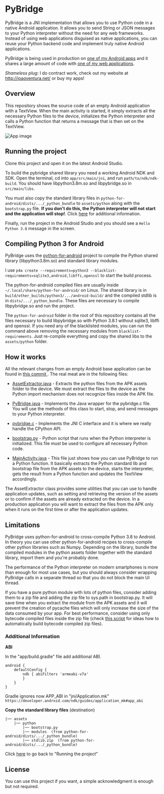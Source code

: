# PyBridge

PyBridge is a JNI implementation that allows you to use Python code in a native Android application. It allows you to send String or JSON messages to your Python interpreter without the need for any web frameworks. Instead of using web applications disguised as native applications, you can reuse your Python backend code and implement truly native Android applications.

PyBridge is being used in production on [one of my Android apps](https://play.google.com/store/apps/details?id=com.flatangle.charts) and it shares a large amount of code with [one of my web applications](http://elements.flatangle.com/).

*Shameless plug:* I do contract work, check out my website at http://joaoventura.net/ or buy my apps!


## Overview

This repository shows the source code of an empty Android application with a TextView. When the main activity is started, it simply extracts all the necessary Python files to the device, initializes the Python interpreter and calls a Python function that returns a message that is then set on the TextView.

![App image](https://github.com/joaoventura/pybridge/blob/master/pybridge.png)


## Running the project

Clone this project and open it on the latest Android Studio.

To build the pybridge shared library you need a working Android NDK and SDK. Open the terminal, cd into `app/src/main/jni`, and run `path/to/ndk/ndk-build`. You should have libpython3.8m.so and libpybridge.so in `src/main/libs`.

You must also copy the standard library files in `python-for-android/dists/.../_python_bundle` to `assets/python` along with the `bootstrap.py` file. **If you don't do this, the Python interpreter will not start and the application will stop!**.  <a id="add-info"></a>
Click [here](#add-info-heading) for additional information.

Finally, run the project in the Android Studio and you should see a `Hello Python 3.8` message in the screen.


## Compiling Python 3 for Android

PyBridge uses the [python-for-android](https://python-for-android.readthedocs.io/en/latest/) project to compile the Python shared library (libpython3.8m.so) and standard library modules. 

I use `p4a create --requirements=python3 --blacklist-requirements=sqlite3,android,libffi,openssl` to start the build process.  

The python-for-android compiled files are usually inside `~/.local/share/python-for-android/` on Linux. The shared library is in `build/other_builds/python3/.../android-build/` and the compiled stdlib is in `dists/.../_python_bundle`. These files are necessary to compile libpybridge.so and run the project.

The `python-for-android` folder in the root of this repository contains all the files necessary to build libpybridge.so with  Python 3.8.1 without sqlite3, libffi and openssl. If you need any of the blacklisted modules, you can run the command above removing the necessary modules from `blacklist-requirements`. Just re-compile everything and copy the shared libs to the `assets/python` folder.


## How it works

All the relevant changes from an empty Android base application can be found in [this commit
](https://github.com/joaoventura/pybridge/commit/723b7e463ff1a8a3b6ff2bfcae272ce9c07bf800).
The real meat are in the following files:

* [AssetExtractor.java](https://github.com/joaoventura/pybridge/blob/master/app/src/main/java/com/jventura/pybridge/AssetExtractor.java) -
 Extracts the python files from the APK assets folder to the device. We must extract the files to
the device as the Python import mechanism does not recognize files inside the APK file.

* [PyBridge.java](https://github.com/joaoventura/pybridge/blob/master/app/src/main/java/com/jventura/pybridge/PyBridge.java) -
 Implements the Java wrapper for the pybridge.c file. You will use the methods of this class to
start, stop, and send messages to your Python interpreter.

* [pybridge.c](https://github.com/joaoventura/pybridge/blob/master/app/src/main/jni/pybridge.c) -
 Implements the JNI C interface and it is where we really handle the CPython API.

* [bootstrap.py](https://github.com/joaoventura/pybridge/blob/master/app/src/main/assets/python/bootstrap.py) -
 Python script that runs when the Python interpreter is initialized. This file must be used to
configure all necessary Python code.

* [MainActivity.java](https://github.com/joaoventura/pybridge/blob/master/app/src/main/java/com/jventura/pyapp/MainActivity.java) -
 This file just shows how you can use PyBridge to run a Python function. It basically extracts the
Python standard lib and bootstrap file from the APK assets to the device, starts the interpreter,
gets the result from a Python function and updates the TextView accordingly.

The AssetExtractor class provides some utilities that you can use to handle application updates,
such as setting and retrieving the version of the assets or to confirm if the assets are already
extracted on the device. In a production application you will want to extract the files from the APK
only when it runs on the first time or after the application updates.


## Limitations

PyBridge uses python-for-android to cross-compile Python 3.8 to Android. In theory you can use other python-for-android recipes to cross-compile other python libraries such as Numpy. Depending on the library, bundle the compiled modules in the python assets folder together with the standard library, import them and you're probably done.

The performance of the Python interpreter on modern smartphones is more than enough for most use cases,
but you should always consider wrapping PyBridge calls in a separate thread so that you do not block
the main UI thread.

If you have a pure python module with lots of python files, consider adding them to a zip file
and adding the zip file to sys.path in bootstrap.py. It will save time when you extract the module
from the APK assets and it will prevent the creation of pycache files which will only increase the
size of the data consumed by your app. For best performance, consider using only bytecode compiled
files inside the zip file (check [this script](https://github.com/flatangle/flatlib/blob/master/scripts/build.py)
for ideas how to automatically build bytecode compiled zip files).

<a id="add-info-heading"></a>
### Additional Information

**ABI**

In the "app/build.gradle" file add additional ABI.

    android { 
        defaultConfig { 
            ndk { abiFilters 'armeabi-v7a' 
            }
        } 
    }

Gradle ignores now APP_ABI in "jni/Application.mk" ```https://developer.android.com/ndk/guides/application_mk#app_abi```

**Copy the standard library files** (destination)

    |── assets
        |── python
            |── bootstrap.py
            |── modules  (from python-for-android/dists/.../_python_bundle)
            |── stdlib.zip  (from python-for-android/dists/.../_python_bundle)

Click [here](#add-info) to go back to "Running the project"


## License

You can use this project if you want, a simple acknowledgment is enough but not required.
